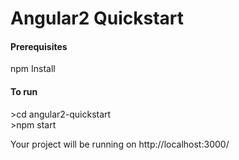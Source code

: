 <h1>Angular2 Quickstart</h1>

<h4>Prerequisites</h4>
npm Install

<h4>To run</h4>
>cd angular2-quickstart <br>
>npm start

Your project will be running on http://localhost:3000/
